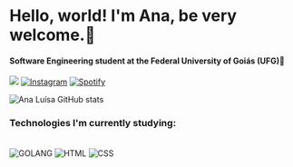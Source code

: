 # Hello, world! I'm Ana, be very welcome.👋

#### Software Engineering student at the Federal University of Goiás (UFG)👾


<a href = "mailto: ana_luisa23@discente.ufg.br"><img src="https://img.shields.io/badge/Gmail-D14836?style=for-the-badge&logo=gmail&logoColor=white" target="_blank"></a>
[![Instagram](https://img.shields.io/badge/Instagram-E4405F?style=for-the-badge&logo=instagram&logoColor=white)](https://instagram.com/luisa_81194)
[![Spotify](https://img.shields.io/badge/Spotify-1ED760?&style=for-the-badge&logo=spotify&logoColor=white)](https://open.spotify.com/playlist/5Ev4d91eIR15CS7RhYtLTy?si=Nco_OnULRduCPg_YDE31Kg)




![Ana Luísa GitHub stats](https://github-readme-stats.vercel.app/api?username=AnaLuisaPS07&show_icons=true&theme=radical)

### Technologies I'm currently studying:

<div style="display: inline_block"><br/>
 <img align="center" alt="GOLANG" src="https://img.shields.io/badge/Go-00ADD8?style=for-the-badge&logo=go&logoColor=white"/> 
 <img align="center" alt="HTML" src="https://img.shields.io/badge/HTML5-E34F26?style=for-the-badge&logo=html5&logoColor=white"/>
 <img align="center" alt="CSS" src="https://img.shields.io/badge/CSS3-1572B6?style=for-the-badge&logo=css3&logoColor=white"/>
</div>
